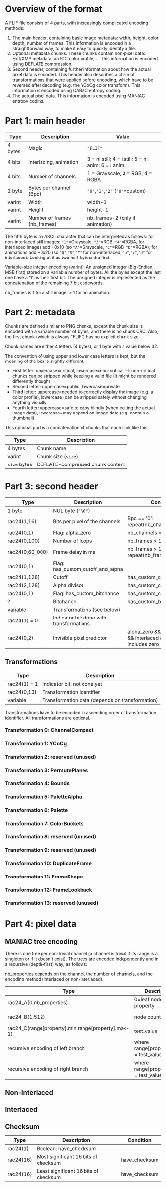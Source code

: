 
# Overview of the format

A FLIF file consists of 4 parts, with increasingly complicated encoding methods:

1. The main header, containing basic image metadata: width, height, color depth, number of frames. This information is encoded in a straightforward way, to make it easy to quickly identify a file.
2. Optional metadata chunks. These chunks contain non-pixel data: Exif/XMP metadata, an ICC color profile, ... This information is encoded using DEFLATE compression.
3. Second header, containing further information about how the actual pixel data is encoded. This header also describes a chain of transformations that were applied before encoding, which have to be reversed after decoding (e.g. the YCoCg color transform). This information is encoded using CABAC entropy coding.
4. The actual pixel data. This information is encoded using MANIAC entropy coding.

# Part 1: main header

| Type             | Description                       | Value                                 |
|------------------|-----------------------------------|---------------------------------------|
| 4 bytes          | Magic                             | `"FLIF"`                              |
| 4 bits           | Interlacing, animation            | 3 = ni still; 4 = i still; 5 = ni anim; 6 = i anim  |
| 4 bits           | Number of channels                | 1 = Grayscale; 3 = RGB; 4 = RGBA      |
| 1 byte           | Bytes per channel (Bpc)           | `"0"`,`"1"`,`"2"`   (`"0"`=custom)    |
| varint           | Width                             | width-1                               |
| varint           | Height                            | height-1                              |
| varint           | Number of frames (nb_frames)      | nb_frames-2  (only if animation)      |

The fifth byte is an ASCII character that can be interpreted as follows:
for non-interlaced still images: `"1"`=Grayscale, `"3"`=RGB, `"4"`=RGBA,
for interlaced images add +0x10 (so `"A"`=Grayscale, `"C"`=RGB, `"D"`=RGBA),
for animations add +0x20 (so `"Q"`,`"S"`,`"T"` for non-interlaced, `"a"`,`"c"`,`"d"` for interlaced).
Looking at it as two half-bytes: the first

Variable-size integer encoding (varint):
  An unsigned integer (Big-Endian, MSB first) stored on a variable number of bytes.
  All the bytes except the last one have a '1' as their first bit.
  The unsigned integer is represented as the concatenation of the remaining 7 bit codewords.

nb_frames is 1 for a still image, > 1 for an animation.

# Part 2: metadata

Chunks are defined similar to PNG chunks, except the chunk size is encoded with a variable number of bytes, and there is no chunk CRC.
Also, the first chunk (which is always "FLIF") has no explicit chunk size.

Chunk names are either 4 letters (4 bytes), or 1 byte with a value below 32.

The convention of using upper and lower case letters is kept, but the meaning of the bits is slightly different.
- First letter: uppercase=critical, lowercase=non-critical --> non-critical chunks can be stripped while keeping a valid file (it might be rendered differently though)
- Second letter: uppercase=public, lowercase=private
- Third letter: uppercase=needed to correctly display the image (e.g. a color profile), lowercase=can be stripped safely without changing anything visually
- Fourth letter: uppercase=safe to copy blindly (when editing the actual image data), lowercase=may depend on image data (e.g. contain a thumbnail)

This optional part is a concatenation of chunks that each look like this:

| Type             | Description                       |
|------------------|-----------------------------------|
| 4 bytes          | Chunk name                        |
| varint           | Chunk size (`size`)               |
| `size` bytes     | DEFLATE-compressed chunk content  |


# Part 3: second header

| Type             | Description                       | Condition                             |
|------------------|-----------------------------------|---------------------------------------|
| 1 byte           | NUL byte (`"\0"`)                 |                                       |
| rac24(1,16)      | Bits per pixel of the channels    | Bpc == '0': repeat(nb_channels)       |
| rac24(0,1)       | Flag: alpha_zero                  | nb_channels > 3                       |
| rac24(0,100)     | Number of loops                   | nb_frames > 1                         |
| rac24(0,60_000)  | Frame delay in ms                 | nb_frames > 1: repeat(nb_frame)       |
| rac24(0,1)       | Flag: has_custom_cutoff_and_alpha |                                       |
| rac24(1,128)     | Cutoff                            | has_custom_cutoff_and_alpha           |
| rac24(2,128)     | Alpha divisor                     | has_custom_cutoff_and_alpha           |
| rac24(0,1)       | Flag: has_custom_bitchance        | has_custom_cutoff_and_alpha           |
| ?                | Bitchance                         | has_custom_bitchance                  |
| variable         | Transformations (see below)       |                                       |
| rac24(1) = 0     | Indicator bit: done with transformations |                                |
| rac24(0,2)       | Invisible pixel predictor         | alpha_zero && nb_frames > 3 && interlaced && alpha range includes zero |

## Transformations

| Type             | Description                       |
|------------------|-----------------------------------|
| rac24(1) = 1     | Indicator bit: not done yet       |
| rac24(0,13)      | Transformation identifier         |
| variable         | Transformation data (depends on transformation) |

Transformations have to be encoded in ascending order of transformation identifier. All transformations are optional.

### Transformation 0: ChannelCompact
### Transformation 1: YCoCg
### Transformation 2: reserved (unused)
### Transformation 3: PermutePlanes
### Transformation 4: Bounds
### Transformation 5: PaletteAlpha
### Transformation 6: Palette
### Transformation 7: ColorBuckets
### Transformation 8: reserved (unused)
### Transformation 9: reserved (unused)
### Transformation 10: DuplicateFrame
### Transformation 11: FrameShape
### Transformation 12: FrameLookback
### Transformation 13: reserved (unused)



# Part 4: pixel data

## MANIAC tree encoding
There is one tree per non-trivial channel (a channel is trivial if its range is a singleton or if it doesn't exist).
The trees are encoded independently and in a recursive (depth-first) way, as follows:

nb_properties depends on the channel, the number of channels, and the encoding method (interlaced or non-interlaced).

| Type                       | Description                        | Condition |
|----------------------------|------------------------------------|-----------|
| rac24_A(0,nb_properties)   | 0=leaf node, > 0: property         |           |
| rac24_B(1,512)             | node counter                       | not a leaf node |
| rac24_C(range[property].min,range[property].max-1) | test_value   | not a leaf node |
| recursive encoding of left branch | where range[property].min = test_value+1  | not a leaf node |
| recursive encoding of right branch | where range[property].max = test_value   | not a leaf node |


## Non-Interlaced
## Interlaced
## Checksum

| Type             | Description                       | Condition                 |
|------------------|-----------------------------------|---------------------------|
| rac24(1)         | Boolean: have_checksum            |                           |
| rac24(16)        | Most significant 16 bits of checksum | have_checksum          |
| rac24(16)        | Least significant 16 bits of checksum | have_checksum         |
